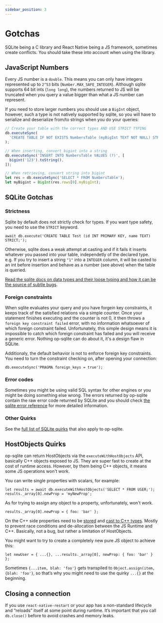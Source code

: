 ```yaml
---
sidebar_position: 3
---
```


# Gotchas

SQLite being a C library and React Native being a JS framework, sometimes create conflicts. You should take these into account when using the library.

## JavaScript Numbers

Every JS number is a `double`. This means you can only have integers represented up to `2^53` bits (`Number.MAX_SAFE_INTEGER`). Although sqlite supports 64 bit ints (`long long`), the numbers returned to JS will be truncated when you query a value bigger than what a JS number can represent.

If you need to store larger numbers you should use a `BigInt` object, however, such a type is not natively supported by sqlite, so you will have to serialize and deserialize from/to strings when you do your queries:

```ts
// Create your table with the correct types AND USE STRICT TYPING
db.executeSync(
  'CREATE TABLE IF NOT EXISTS NumbersTable (myBigInt TEXT NOT NULL) STRICT'
);

// When inserting, convert bigint into a string
db.executeSync('INSERT INTO NumbersTable VALUES (?)', [
  bigint('123').toString(),
]);

// When retrieving, convert string into bigint
let res = db.executeSync('SELECT * FROM NumbersTable');
let myBigint = BigInt(res.rows[0].myBigInt);
```

## SQLite Gotchas

### Strictness

Sqlite by default does not strictly check for types. If you want type safety, you need to use the `STRICT` keyword.

```tsx
await db.execute('CREATE TABLE Test (id INT PRIMARY KEY, name TEXT) STRICT;');
```

Otherwise, sqlite does a weak attempt at casting and if it fails it inserts whatever you passed into your table, independetly of the declared type. e.g. If you try to insert a string `"1"` into a `INTEGER` column, it will be casted to an int before insertion and behave as a number (see above) when the table is queried.

[Read the sqlite docs on data types and their loose typing and how it can be the source of subtle bugs](https://sqlite.org/datatype3.html).

### Foreign constraints

When sqlite evaluates your query and you have forgein key constraints, it keeps track of the satisfied relations via a simple counter. Once your statement finishes executing and the counter is not 0, it then throws a `foreign key constraint failed` error, with no information whatsoever of which foreign constraint failed. Unfortunately, this simple design means it is impossible to catch which foreign constraint has failed and you will receive a generic error. Nothing op-sqlite can do about it, it's a design flaw in SQLite.

Additionaly, the default behavior is not to enforce foreign key constraints. You need to turn the constraint checking on, after opening your connection:

```tsx
db.executeSync('PRAGMA foreign_keys = true');
```

### Error codes

Sometimes you might be using valid SQL syntax for other engines or you might be doing something else wrong. The errors returned by op-sqlite contain the raw error code returned by SQLite and you should check [the sqlite error reference](https://www.sqlite.org/rescode.html) for more detailed information.

### Other Quirks

See the [full list of SQLite quirks](https://www.sqlite.org/quirks.html) that also apply to op-sqlite.

## HostObjects Quirks

op-sqlite can return HostObjects via the `executeWithHostObjects` API, basically C++ objects exposed to JS. They are super fast to create at the cost of runtime access. However, by them being C++ objects, it means some JS operations won't work.

You can write single properties with scalars, for example:

```tsx
let results = await db.executeWithHostObjects('SELECT * FROM USER;');
results._array[0].newProp = 'myNewProp';
```

As for trying to assign any object to a property, unfortunately, won't work.

```tsx
results._array[0].newProp = { foo: 'bar' };
```

On the C++ side properties need to be [stored](https://github.com/OP-Engineering/op-sqlite/blob/main/cpp/DumbHostObject.cpp?rgh-link-date=2024-03-09T07%3A31%3A31Z#L62) and [cast to C++ types](https://github.com/OP-Engineering/op-sqlite/blob/main/cpp/utils.cpp?rgh-link-date=2024-03-09T07%3A31%3A31Z#L64). Mostly to prevent race conditions and de-allocation between the JS Runtime and C++. Basically, not a bug, but rather a limitation of HostObjects.

You might want to try to create a completely new pure JS object to achieve this:

```tsx
let newUser = { ...{}, ...results._array[0], newProp: { foo: 'bar' } };
```

Sometimes `{...item, blah: 'foo'}` gets transpiled to `Object.assign(item, {blah: 'foo'}`, so that’s why you might need to use the quirky `...{}` at the beginning.

## Closing a connection

If you use `react-native-restart` or your app has a non-standard lifecycle and “reloads” itself at some point during runtime. It’s important that you call `db.close()` before to avoid crashes and memory leaks.

